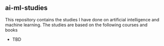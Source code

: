 ## ai-ml-studies

This repository contains the studies I have done on artificial intelligence and machine learning. The studies are based on the following courses and books
- TBD
